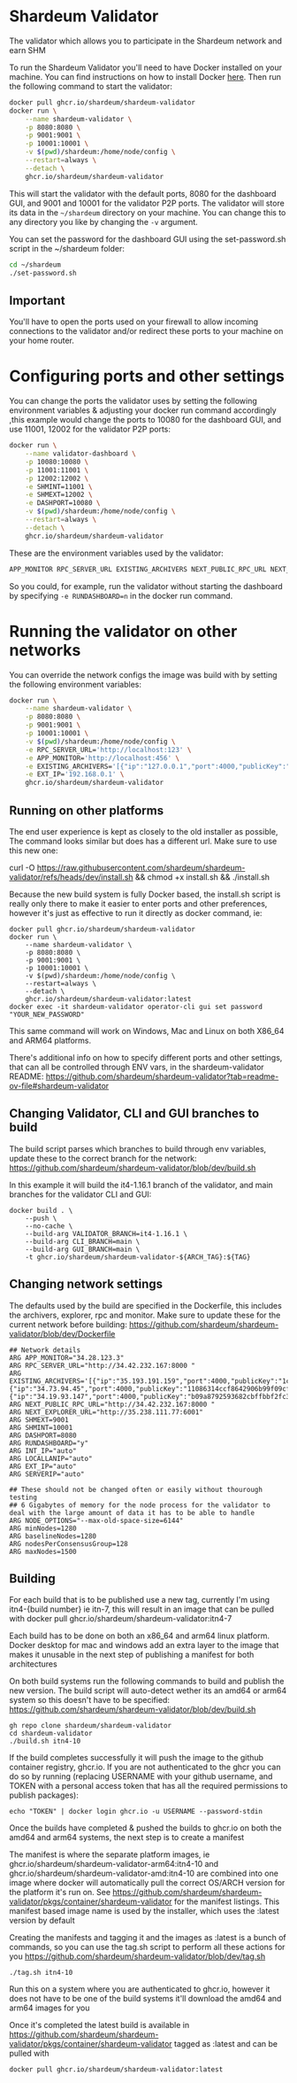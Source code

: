 # Shardeum Validator
The validator which allows you to participate in the Shardeum network and earn SHM

To run the Shardeum Validator you'll need to have Docker installed on your machine. You can find instructions on how to install Docker [here](https://docs.docker.com/get-docker/). Then run the following command to start the validator:

```bash
docker pull ghcr.io/shardeum/shardeum-validator
docker run \
    --name shardeum-validator \
    -p 8080:8080 \
    -p 9001:9001 \
    -p 10001:10001 \
    -v $(pwd)/shardeum:/home/node/config \
    --restart=always \
    --detach \
    ghcr.io/shardeum/shardeum-validator
```

This will start the validator with the default ports, 8080 for the dashboard GUI, and 9001 and 10001 for the validator P2P ports. The validator will store its data in the `~/shardeum` directory on your machine. You can change this to any directory you like by changing the `-v` argument.

You can set the password for the dashboard GUI using the set-password.sh script in the ~/shardeum folder:
```bash
cd ~/shardeum
./set-password.sh
```


## Important
You'll have to open the ports used on your firewall to allow incoming connections to the validator and/or redirect these ports to your machine on your home router.

# Configuring ports and other settings

You can change the ports the validator uses by setting the following environment variables & adjusting your docker run command accordingly ,this example would change the ports to 10080 for the dashboard GUI, and use 11001, 12002 for the validator P2P ports:

```bash
docker run \
    --name validator-dashboard \
    -p 10080:10080 \
    -p 11001:11001 \
    -p 12002:12002 \
    -e SHMINT=11001 \
    -e SHMEXT=12002 \
    -e DASHPORT=10080 \
    -v $(pwd)/shardeum:/home/node/config \
    --restart=always \
    --detach \
    ghcr.io/shardeum/shardeum-validator
```

These are the environment variables used by the validator:

```bash
APP_MONITOR RPC_SERVER_URL EXISTING_ARCHIVERS NEXT_PUBLIC_RPC_URL NEXT_EXPLORER_URL INT_IP SHMINT SHMEXT DASHPORT RUNDASHBOARD EXT_IP SERVERIP LOCALLANIP
```

So you could, for example, run the validator without starting the dashboard by specifying `-e RUNDASHBOARD=n` in the docker run command.


# Running the validator on other networks

You can override the network configs the image was build with by setting the following environment variables:

```bash
docker run \
    --name shardeum-validator \
    -p 8080:8080 \
    -p 9001:9001 \
    -p 10001:10001 \
    -v $(pwd)/shardeum:/home/node/config \
    -e RPC_SERVER_URL='http://localhost:123' \
    -e APP_MONITOR='http://localhost:456' \
    -e EXISTING_ARCHIVERS='[{"ip":"127.0.0.1","port":4000,"publicKey":"somekeygoeshere"}]' \
    -e EXT_IP='192.168.0.1' \
    ghcr.io/shardeum/shardeum-validator
```

## Running on other platforms
The end user experience is kept as closely to the old installer as possible, The command looks similar but does has a different url. Make sure to use this new one:

curl -O https://raw.githubusercontent.com/shardeum/shardeum-validator/refs/heads/dev/install.sh && chmod +x install.sh && ./install.sh

Because the new build system is fully Docker based, the install.sh script is really only there to make it easier to enter ports and other preferences, however it's just as effective to run it directly as docker command, ie:

```
docker pull ghcr.io/shardeum/shardeum-validator
docker run \
    --name shardeum-validator \
    -p 8080:8080 \
    -p 9001:9001 \
    -p 10001:10001 \
    -v $(pwd)/shardeum:/home/node/config \
    --restart=always \
    --detach \
    ghcr.io/shardeum/shardeum-validator:latest
docker exec -it shardeum-validator operator-cli gui set password "YOUR_NEW_PASSWORD"
```

This same command will work on Windows, Mac and Linux on both X86_64 and ARM64 platforms. 

There's additional info on how to specify different ports and other settings, that can all be controlled through ENV vars, in the shardeum-validator README: 
https://github.com/shardeum/shardeum-validator?tab=readme-ov-file#shardeum-validator

## Changing Validator, CLI and GUI branches to build


The build script parses which branches to build through env variables, update these to the correct branch for the network:
https://github.com/shardeum/shardeum-validator/blob/dev/build.sh

In this example it will build the it4-1.16.1 branch of the validator, and main branches for the validator CLI and GUI:

```
docker build . \
    --push \
    --no-cache \
    --build-arg VALIDATOR_BRANCH=it4-1.16.1 \
    --build-arg CLI_BRANCH=main \
    --build-arg GUI_BRANCH=main \
    -t ghcr.io/shardeum/shardeum-validator-${ARCH_TAG}:${TAG}
```

## Changing network settings


The defaults used by the build are specified in the Dockerfile, this includes the archivers, explorer, rpc and monitor. Make sure to update these for the current network before building:
https://github.com/shardeum/shardeum-validator/blob/dev/Dockerfile

```
## Network details
ARG APP_MONITOR="34.28.123.3"
ARG RPC_SERVER_URL="http://34.42.232.167:8000 "
ARG EXISTING_ARCHIVERS='[{"ip":"35.193.191.159","port":4000,"publicKey":"1c63734aedef5665d6cf02d3a79ae30aedcbd27eae3b76fff05d587a6ac62981"},{"ip":"34.73.94.45","port":4000,"publicKey":"11086314ccf8642906b99f09cf3ae9a13370c57106653cd28fc1a9eee2560b64"},{"ip":"34.19.93.147","port":4000,"publicKey":"b09a8792593682cbffbbf2fc3bd812d8143740197a5f435c77a38740397088ac"}]'
ARG NEXT_PUBLIC_RPC_URL="http://34.42.232.167:8000 "
ARG NEXT_EXPLORER_URL="http://35.238.111.77:6001"
ARG SHMEXT=9001
ARG SHMINT=10001
ARG DASHPORT=8080
ARG RUNDASHBOARD="y"
ARG INT_IP="auto"
ARG LOCALLANIP="auto"
ARG EXT_IP="auto"
ARG SERVERIP="auto"

## These should not be changed often or easily without thourough testing
## 6 Gigabytes of memory for the node process for the validator to deal with the large amount of data it has to be able to handle
ARG NODE_OPTIONS="--max-old-space-size=6144"
ARG minNodes=1280
ARG baselineNodes=1280
ARG nodesPerConsensusGroup=128
ARG maxNodes=1500
```

## Building

For each build that is to be published use a new tag, currently I'm using itn4-{build number} ie itn-7, this will result in an image that can be pulled with docker pull ghcr.io/shardeum/shardeum-validator:itn4-7

Each build has to be done on both an x86_64 and arm64 linux platform. Docker desktop for mac and windows add an extra layer to the image that makes it unusable in the next step of publishing a manifest for both architectures

On both build systems run the following commands to build and publish the new version. The build script will auto-detect wether its an amd64 or arm64 system so this doesn't have to be specified:
https://github.com/shardeum/shardeum-validator/blob/dev/build.sh
```
gh repo clone shardeum/shardeum-validator
cd shardeum-validator
./build.sh itn4-10
```
If the build completes successfully it will push the image to the github container registry, ghcr.io. If you are not authenticated to the ghcr you can do so by running (replacing USERNAME with your github username, and TOKEN with a personal access token that has all the required permissions to publish packages):
```
echo "TOKEN" | docker login ghcr.io -u USERNAME --password-stdin
```
Once the builds have completed & pushed the builds to ghcr.io on both the amd64 and arm64 systems, the next step is to create a manifest

The manifest is where the separate platform images, ie ghcr.io/shardeum/shardeum-validator-arm64:itn4-10 and ghcr.io/shardeum/shardeum-validator-amd:itn4-10 are combined into one image where docker will automatically pull the correct OS/ARCH version for the platform it's run on. See https://github.com/shardeum/shardeum-validator/pkgs/container/shardeum-validator for the manifest listings. This manifest based image name is used by the installer, which uses the :latest version by default

Creating the manifests and tagging it and the images as :latest is a bunch of commands, so you can use the tag.sh script to perform all these actions for you
https://github.com/shardeum/shardeum-validator/blob/dev/tag.sh
```
./tag.sh itn4-10
```

Run this on a system where you are authenticated to ghcr.io, however it does not have to be one of the build systems it'll download the amd64 and arm64 images for you

Once it's completed the latest build is available in https://github.com/shardeum/shardeum-validator/pkgs/container/shardeum-validator tagged as :latest and can be pulled with 
```
docker pull ghcr.io/shardeum/shardeum-validator:latest
```

